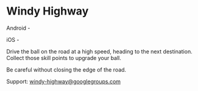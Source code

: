 # Windy Highway

Android - 

iOS - 


Drive the ball on the road at a high speed, heading to the next destination.  
Collect those skill points to upgrade your ball.

Be careful without closing the edge of the road.


Support: windy-highway@googlegroups.com
